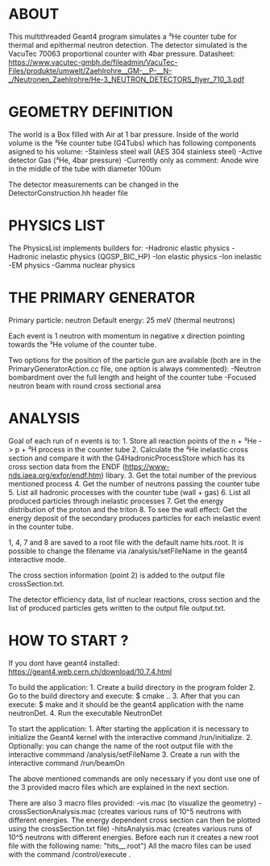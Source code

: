 # ABOUT

This multithreaded Geant4 program simulates a ³He counter tube for thermal and epithermal neutron detection. The detector simulated is the VacuTec 70063 proportional counter with 4bar pressure.
Datasheet: https://www.vacutec-gmbh.de/fileadmin/VacuTec-Files/produkte/umwelt/Zaehlrohre__GM-__P-__N-_/Neutronen_Zaehlrohre/He-3_NEUTRON_DETECTORS_flyer_710_3.pdf
	
# GEOMETRY DEFINITION

The world is a Box filled with Air at 1 bar pressure.
Inside of the world volume is the ³He counter tube (G4Tubs) which has following components 
asigned to his volume:
	-Stainless steel wall (AES 304 stainless steel)
	-Active detector Gas (³He, 4bar pressure)
	-Currently only as comment: Anode wire in the middle of the tube with diameter 100um

The detector measurements can be changed in the DetectorConstruction.hh header file
 	
# PHYSICS LIST
 
The PhysicsList implements builders for:
	-Hadronic elastic physics
	-Hadronic inelastic physics (QGSP_BIC_HP)
	-Ion elastic physics
	-Ion inelastic
	-EM physics
	-Gamma nuclear physics 
 	 
# THE PRIMARY GENERATOR
 
Primary particle: neutron
Default energy: 25 meV (thermal neutrons)

Each event is 1 neutron with momentum in negative x direction pointing towards the 
³He volume of the counter tube.

Two options for the position of the particle gun are available (both are in the PrimaryGeneratorAction.cc file, one option is always commented):
	-Neutron bombardment over the full length and height of the counter tube
	-Focused neutron beam with round cross sectional area

# ANALYSIS

Goal of each run of n events is to:
	1. Store all reaction points of the n + ³He -> p + ³H process in the counter tube
	2. Calculate the ³He inelastic cross section and compare it with the G4HadronicProcessStore which
	has its cross section data from the ENDF (https://www-nds.iaea.org/exfor/endf.htm) libary. 
	3. Get the total number of the previous mentioned process
	4. Get the number of neutrons passing the counter tube
	5. List all hadronic processes with the counter tube (wall + gas) 
	6. List all produced particles through inelastic processes
	7. Get the energy distribution of the proton and the triton
	8. To see the wall effect: Get the energy deposit of the secondary produces particles for each inelastic event in the counter tube.

1, 4, 7 and 8 are saved to a root file with the default name hits.root. It is possible to change the filename via /analysis/setFileName <fileName> in the geant4 interactive mode.

The cross section information (point 2) is added to the output file crossSection.txt.

The detector efficiency data, list of nuclear reactions, cross section and the list of produced particles gets written to the output file output.txt.
	
# HOW TO START ?

If you dont have geant4 installed: https://geant4.web.cern.ch/download/10.7.4.html

To build the application: 
	1. Create a build directory in the program folder
	2. Go to the build directory and execute: $ cmake ..
	3. After that you can execute:  $ make 
	and it should be the geant4 application with the name neutronDet.
	4. Run the executable NeutronDet

To start the application:
	1. After starting the application it is necessary to initialize the Geant4 kernel with the
	interactive command /run/initialize. 
	2. Optionally: you can change the name of the root output file with the interactive commmand
	/analysis/setFileName <fileName>
	3. Create a run with the interactive command /run/beamOn <number of events>

The above mentioned commands are only necessary if you dont use one of the 3 provided macro files which are explained in the next section.

There are also 3 macro files provided: 
	-vis.mac (to visualize the geometry)
	-crossSectionAnalysis.mac (creates various runs of 10^5 neutrons with different energies. The energy dependent cross section can then be plotted using the crossSection.txt file)
	-hitsAnalysis.mac (creates various runs of 10^5 neutrons with different energies. Before each run it creates a new root file with the following name: "hits_<neutron energy>_<detector pressure>.root")
	All the macro files can be used with the command /control/execute <fileName>.

    
    
